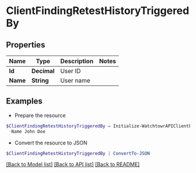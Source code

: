 # ClientFindingRetestHistoryTriggeredBy
## Properties

Name | Type | Description | Notes
------------ | ------------- | ------------- | -------------
**Id** | **Decimal** | User ID | 
**Name** | **String** | User name | 

## Examples

- Prepare the resource
```powershell
$ClientFindingRetestHistoryTriggeredBy = Initialize-WatchtowrAPIClientFindingRetestHistoryTriggeredBy  -Id 1 `
 -Name John Doe
```

- Convert the resource to JSON
```powershell
$ClientFindingRetestHistoryTriggeredBy | ConvertTo-JSON
```

[[Back to Model list]](../README.md#documentation-for-models) [[Back to API list]](../README.md#documentation-for-api-endpoints) [[Back to README]](../README.md)

